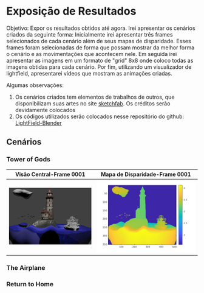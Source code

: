# Exposição de Resultados

Objetivo: Expor os resultados obtidos até agora. Irei apresentar os cenários criados da seguinte forma: Inicialmente irei apresentar três frames selecionados de cada cenário além de seus mapas de disparidade. Esses frames foram selecionadas de forma que possam mostrar da melhor forma o cenário e as movimentações que acontecem nele. Em seguida irei apresentar as imagens em um formato de "grid" 8x8 onde coloco todas as imagens obtidas para cada cenário. Por fim, utilizando um visualizador de lightfield, apresentarei vídeos que mostram as animações criadas.

Algumas observações:
1. Os cenários criados tem elementos de trabalhos de outros, que disponibilizam suas artes no site [sketchfab](https://sketchfab.com/feed). Os créditos serão devidamente colocados
2. Os códigos utilizados serão colocados nesse repositório do github: [LightField-Blender](https://github.com/harllon/LightField-Blender)

## Cenários

### Tower of Gods
Visão Central-Frame 0001            |  Mapa de Disparidade-Frame 0001
-------------------------|-------------------------
![](https://raw.githubusercontent.com/harllon/LightField-Blender/master/images/Tower%20of%20Gods/disparity_colour/central_view_0001.png)  |  ![](https://raw.githubusercontent.com/harllon/LightField-Blender/master/images/Tower%20of%20Gods/disparity_colour/disp_0001.jpg)










### The Airplane









### Return to Home
